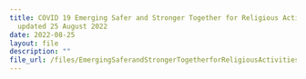 ```yaml
---
title: COVID 19 Emerging Safer and Stronger Together for Religious Activities
  updated 25 August 2022
date: 2022-08-25
layout: file
description: ""
file_url: /files/EmergingSaferandStrongerTogetherforReligiousActivities25Aug2022.pdf
---
```

